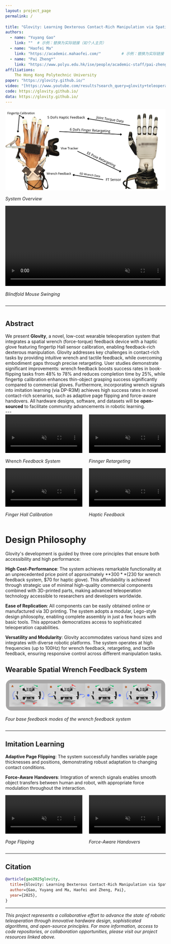 ```yaml
---
layout: project_page
permalink: /

title: "Glovity: Learning Dexterous Contact-Rich Manipulation via Spatial Wrench Feedback Teleoperation System"
authors:
  - name: "Yuyang Gao"
    link: ""  # 示例：替换为实际链接（如个人主页）
  - name: "Haofei Ma"
    link: "https://academic.mahaofei.com/"         # 示例：替换为实际链接
  - name: "Pai Zheng*"
    link: "https://www.polyu.edu.hk/ise/people/academic-staff/pai-zheng/"  # 示例：替换为实际链接
affiliations:
    The Hong Kong Polytechnic University
paper: "https://glovity.github.io/"
video: "[https://www.youtube.com/results?search_query=glovity+teleoperation](https://www.youtube.com/watch?v=VlcBdhExt04)"
code: https://glovity.github.io/
data: https://glovity.github.io/
---
```


<!-- Main Project Image -->
<div class="columns is-centered has-text-centered">
    <div class="column is-full">
        <img width="80%" src="/static/image/Glovity_head.png" alt="Glovity Project Overview Image" style="width:100%; height:auto;">
        <p><em>System Overview</em></p>
    </div>
</div>

<!-- Main Project Video -->
<div class="columns is-centered has-text-centered">
    <div class="column is-full">
        <video width="100%" autoplay controls muted loop playsinline height="auto" controls>
            <source src="/static/video/BMS.mp4" type="video/mp4">
            您的浏览器不支持视频标签。
        </video>
        <p><em>Blindfold Mouse Swinging</em></p>
    </div>
</div>

---
<!-- Abstract Section -->
<div class="columns is-centered has-text-centered">
    <div class="column is-four-fifths">
        <h2>Abstract</h2>
        <div class="content has-text-justified">
We present <b>Glovity</b>, a novel, low-cost wearable teleoperation system that integrates a spatial wrench (force-torque) feedback device with a haptic glove featuring fingertip Hall sensor calibration, enabling feedback-rich dexterous manipulation. Glovity addresses key challenges in contact-rich tasks by providing intuitive wrench and tactile feedback, while overcoming embodiment gaps through precise retargeting. User studies demonstrate significant improvements: wrench feedback boosts success rates in book-flipping tasks from 48% to 78% and reduces completion time by 25%, while fingertip calibration enhances thin-object grasping success significantly compared to commercial gloves. Furthermore, incorporating wrench signals into imitation learning (via DP-R3M) achieves high success rates in novel contact-rich scenarios, such as adaptive page flipping and force-aware handovers. All hardware designs, software, and datasets will be <b>open-sourced</b> to facilitate community advancements in robotic learning.
        </div>
    </div>
</div>
---


<!-- Main Project Videos Grid (4-column) -->

<div class="columns is-centered has-text-centered">
    <div class="column is-half">
        <video width="100%" autoplay controls muted loop playsinline height="auto">
            <source src="/static/video/WF.mp4" type="video/mp4">
            您的浏览器不支持视频标签。
        </video>
        <p><em>Wrench Feedback System</em></p>
    </div>
    <div class="column is-half">
        <video width="100%" autoplay controls muted loop playsinline height="auto">
            <source src="/static/video/FR.mp4" type="video/mp4">
            您的浏览器不支持视频标签。
        </video>
        <p><em>Finnger Retargeting</em></p>
    </div>
</div>
<div class="columns is-centered has-text-centered">
    <div class="column is-half">
        <video width="100%" autoplay controls muted loop playsinline height="auto">
            <source src="/static/video/FHC.mp4" type="video/mp4">
            您的浏览器不支持视频标签。
        </video>
        <p><em>Finger Hall Calibration</em></p>
    </div>
    <div class="column is-half">
        <video width="100%" autoplay controls muted loop playsinline height="auto">
            <source src="/static/video/HF.mp4" type="video/mp4">
            您的浏览器不支持视频标签。
        </video>
        <p><em>Haptic Feedback</em></p>
    </div>
</div>




# Design Philosophy

Glovity\'s development is guided by three core principles that ensure both accessibility and high performance:

**High Cost-Performance**: The system achieves remarkable functionality at an unprecedented price point of approximately **$300** ($230 for wrench feedback system, $70 for haptic glove). This affordability is achieved through strategic use of minimal high-quality commercial components combined with 3D-printed parts, making advanced teleoperation technology accessible to researchers and developers worldwide.

**Ease of Replication**: All components can be easily obtained online or manufactured via 3D printing. The system adopts a modular, Lego-style design philosophy, enabling complete assembly in just a few hours with basic tools. This approach democratizes access to sophisticated teleoperation capabilities.

**Versatility and Modularity**: Glovity accommodates various hand sizes and integrates with diverse robotic platforms. The system operates at high frequencies (up to 100Hz) for wrench feedback, retargeting, and tactile feedback, ensuring responsive control across different manipulation tasks.


## Wearable Spatial Wrench Feedback System

<div class="columns is-centered has-text-centered">
    <div class="column is-full">
        <img width="80%" src="/static/image/wrench.png" alt="wrench feedback system" style="width:100%; height:auto;">
        <p><em>Four base feedback modes of the wrench feedback system</em></p>
    </div>
</div>

---

## Imitation Learning

**Adaptive Page Flipping**: The system successfully handles variable page thicknesses and positions, demonstrating robust adaptation to changing contact conditions.

**Force-Aware Handovers**: Integration of wrench signals enables smooth object transfers between human and robot, with appropriate force modulation throughout the interaction.

<div class="columns is-centered has-text-centered">
    <div class="column is-half">
        <video width="100%" autoplay controls muted loop playsinline height="auto" controls>
            <source src="/static/video/IL_BF.mp4" type="video/mp4">
            您的浏览器不支持视频标签。
        </video>
        <p><em>Page Flipping</em></p>
    </div>
    <div class="column is-half">
        <video width="100%" autoplay controls muted loop playsinline height="auto" controls>
            <source src="/static/video/IL_HO.mp4" type="video/mp4">
            您的浏览器不支持视频标签。
        </video>
        <p><em>Force-Aware Handovers</em></p>
    </div>
</div>

---

## Citation

```bibtex
@article{gao2025glovity,
  title={Glovity: Learning Dexterous Contact-Rich Manipulation via Spatial Wrench Feedback Teleoperation System},
  author={Gao, Yuyang and Ma, Haofei and Zheng, Pai},
  year={2025},
}
```

---

*This project represents a collaborative effort to advance the state of robotic teleoperation through innovative hardware design, sophisticated algorithms, and open-source principles. For more information, access to code repositories, or collaboration opportunities, please visit our project resources linked above.*
